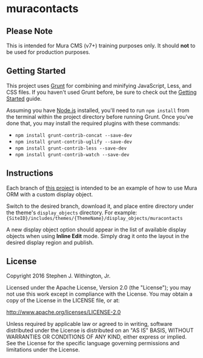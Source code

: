 # muracontacts

## Please Note
This is intended for Mura CMS (v7+) training purposes only. It should **not** to be used for production purposes.


## Getting Started

This project uses [Grunt](http://gruntjs.com/) for combining and minifying JavaScript, Less, and CSS files. If you haven't used Grunt before, be sure to check out the [Getting Started](http://gruntjs.com/getting-started) guide.

Assuming you have [Node.js](https://nodejs.org) installed, you'll need to run `npm install` from the terminal within the project directory before running Grunt. Once you've done that, you may install the required plugins with these commands:

* `npm install grunt-contrib-concat --save-dev`
* `npm install grunt-contrib-uglify --save-dev`
* `npm install grunt-contrib-less --save-dev`
* `npm install grunt-contrib-watch --save-dev`

## Instructions
Each branch of [this project](https://github.com/stevewithington/muracontacts) is intended to be an example of how to use Mura ORM with a custom display object.

Switch to the desired branch, download it, and place entire directory under the theme's `display_objects` directory. For example:
`{SiteID}/includes/themes/{ThemeName}/display_objects/muracontacts`

A new display object option should appear in the list of available display objects when using **Inline Edit** mode. Simply drag it onto the layout in the desired display region and publish.

## License
Copyright 2016 Stephen J. Withington, Jr.

Licensed under the Apache License, Version 2.0 (the "License"); you may not use this work except in compliance with the License. You may obtain a copy of the License in the LICENSE file, or at:

http://www.apache.org/licenses/LICENSE-2.0

Unless required by applicable law or agreed to in writing, software distributed under the License is distributed on an "AS IS" BASIS, WITHOUT WARRANTIES OR CONDITIONS OF ANY KIND, either express or implied. See the License for the specific language governing permissions and limitations under the License.

